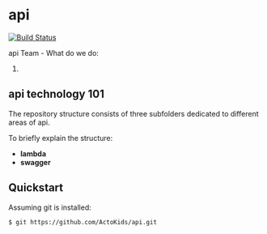 # api

[![Build Status][travis-image]][travis]

api Team - What do we do:

1.

## api technology 101

The repository structure consists of three subfolders dedicated to different areas of api.

To briefly explain the structure:

* **lambda**  
* **swagger**

## Quickstart

Assuming git is installed:

```bash
$ git https://github.com/ActoKids/api.git
```

[travis-image]: https://travis-ci.org/actokids/actokids.png?branch=master
[travis]: http://travis-ci.org/actokids
